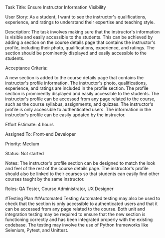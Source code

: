 Task Title: Ensure Instructor Information Visibility

User Story:
As a student, I want to see the instructor's qualifications, experience, and ratings to understand their expertise and teaching style.

Description: 
The task involves making sure that the instructor's information is visible and easily accessible to the students. This can be achieved by adding a section on the course details page that contains the instructor's profile, including their photo, qualifications, experience, and ratings. The section should be prominently displayed and easily accessible to the students.

Acceptance Criteria:

A new section is added to the course details page that contains the instructor's profile information.
The instructor's photo, qualifications, experience, and ratings are included in the profile section.
The profile section is prominently displayed and easily accessible to the students.
The instructor's profile can be accessed from any page related to the course, such as the course syllabus, assignments, and quizzes.
The instructor's profile is only accessible to authenticated users.
The information in the instructor's profile can be easily updated by the instructor.

Effort Estimate: 4 hours

Assigned To: Front-end Developer

Priority: Medium

Status: Not started

Notes: 
The instructor's profile section can be designed to match the look and feel of the rest of the course details page. The instructor's profile should also be linked to their courses so that students can easily find other courses taught by the same instructor.

Roles: QA Tester, Course Administrator, UX Designer

#Testing Plan
##Automated Testing
Automated testing may also be used to check that the section is only accessible to authenticated users and that it can be accessed from any page related to the course. Both unit and integration testing may be required to ensure that the new section is functioning correctly and has been integrated properly with the existing codebase. The testing may involve the use of Python frameworks like Selenium, Pytest, and Unittest.